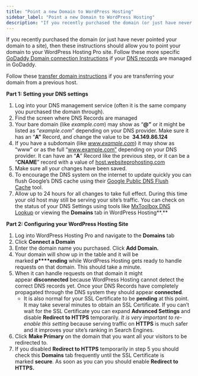 ```yaml
---
title: "Point a new Domain to WordPress Hosting"
sidebar_label: "Point a new Domain to WordPress Hosting"
description: "If you recently purchased the domain (or just have never pointed your domain to a site), then these instructions should allow you to point your domain to your"
---
```


If you recently purchased the domain (or just have never pointed your domain to a site), then these instructions should allow you to point your domain to your WordPress Hosting Pro site. Follow these more specific [GoDaddy Domain connection Instructions](https://help.websitepro.hosting/?p=394) if your [DNS records](https://help.websitepro.hosting/?p=10) are managed in GoDaddy.

Follow these [transfer domain instructions](https://help.websitepro.hosting/?p=421) if you are transferring your domain from a previous host.

**Part 1: Setting your DNS settings**

1.  Log into your DNS management service (often it is the same company you purchased the domain through).
2.  Find the screen where DNS Records are managed
3.  Your bare domain (like _example.com_) may show as “**@”** or it might be listed as “_example.com_” depending on your DNS provider. Make sure it has an “**A”** Record, and change the value to be  **34.149.86.124**
4.  If you have a subdomain (like _www.example.com_) it may show as “www” or as the full “www.example.com” depending on your DNS provider. It can have an “**A**” Record like the previous step, or it can be a “**CNAME**” record with a value of [host.websiteprohosting.com](http://host.websiteprohosting.com/)
5.  Make sure all your changes have been saved.
6.  To encourage the DNS system on the internet to update quickly you can flush Google’s DNS cache using their [Google Public DNS Flush Cache](https://developers.google.com/speed/public-dns/cache) tool.
7.  Allow up to 24 hours for all changes to take full effect. During this time your old host may still be serving your site’s traffic. You can check on the status of your DNS Settings using tools like [MxToolbox DNS Lookup](https://mxtoolbox.com/DNSLookup.aspx) or viewing the **Domains** tab in WordPress Hosting**.**

**Part 2: Configuring your WordPress Hosting Site**

1.  Log into WordPress Hosting Pro and navigate to the **Domains** tab
2.  Click **Connect a Domain**
3.  Enter the domain name you purchased. Click **Add Domain.**
4.  Your domain will show up in the table and it will be marked **p****ending** while WordPress Hosting gets ready to handle requests on that domain. This should take a minute.
5.  When it can handle requests on that domain it might appear **disconnected** because WordPress Hosting cannot detect the correct DNS records yet. Once your DNS Records have completely propagated through the DNS system they should appear **connected**.
    *   It is also normal for your SSL Certificate to be **pending** at this point. It may take several minutes to obtain an SSL Certificate. If you can’t wait for the SSL Certificate you can expand **Advanced Settings** and disable **Redirect to HTTPS** temporarily. _It is very important to re-enable this setting_ because serving traffic on **HTTPS** is much safer and it improves your site’s ranking in Search Engines.
6.  Click **Make Primary** on the domain that you want all your visitors to be redirected to.
7.  If you disabled **Redirect to HTTPS** temporarily in step 5 you should check this **Domains** tab frequently until the SSL Certificate is marked **secure**. As soon as you can you should enable **Redirect to HTTPS.**